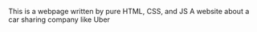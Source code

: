 This is a webpage written by pure HTML, CSS, and JS
A website about a car sharing company like Uber
